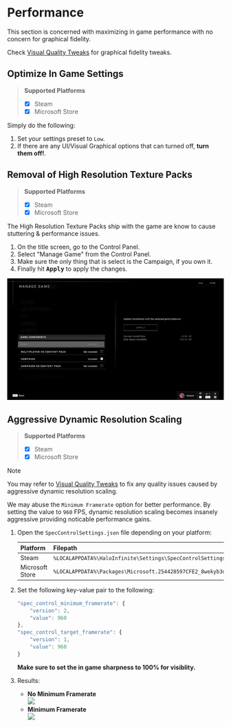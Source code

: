 # Performance
This section is concerned with maximizing in game performance with no concern for graphical fidelity.

Check [Visual Quality Tweaks](Visual-Quality-Tweaks.md) for graphical fidelity tweaks.

## Optimize In Game Settings

> **Supported Platforms**
> - [x] Steam
> - [x] Microsoft Store

Simply do the following:
1. Set your settings preset to `Low`.
2. If there are any UI/Visual Graphical options that can turned off, **turn them off!**.

## Removal of High Resolution Texture Packs

> **Supported Platforms**
> - [x] Steam
> - [x] Microsoft Store

The High Resolution Texture Packs ship with the game are know to cause stuttering & performance issues.

1. On the title screen, go to the Control Panel.
2. Select "Manage Game" from the Control Panel.
3. Make sure the only thing that is select is the Campaign, if you own it.
4. Finally hit <kbd>**Apply**</kbd> to apply the changes.

 <img src="../Images/ingame-dlc.png">

## Aggressive Dynamic Resolution Scaling


> **Supported Platforms**
> - [x] Steam
> - [x] Microsoft Store

> [!NOTE]
> You may refer to [Visual Quality Tweaks](#visual-quality-tweaks) to fix any quality issues caused by aggressive dynamic resolution scaling.

We may abuse the `Minimum Framerate` option for better performance.
By setting the value to `960` FPS, dynamic resolution scaling becomes insanely aggressive providing noticable performance gains.

1. Open the `SpecControlSettings.json` file depending on your platform:<br>

    |Platform|Filepath|
    |-|-|
    |Steam|`%LOCALAPPDATA%\HaloInfinite\Settings\SpecControlSettings.json`|
    |Microsoft Store|`%LOCALAPPDATA%\Packages\Microsoft.254428597CFE2_8wekyb3d8bbwe\LocalCache\Local\HaloInfinite\Settings\SpecControlSettings.json`|

2. Set the following key-value pair to the following:<br>
    ```js
    "spec_control_minimum_framerate": {
        "version": 2,
        "value": 960
    },
    "spec_control_target_framerate": {
        "version": 1,
        "value": 960
    } 
    ```
    **Make sure to set the in game sharpness to 100% for visiblity.**

3. Results:
    - **No Minimum Framerate**<br>
        <img src="../Images/No-Min-FPS.PNG">
    - **Minimum Framerate**<br>
        <img src="../Images/Min-FPS.PNG">